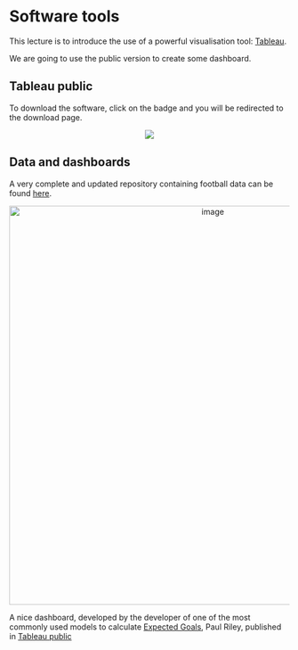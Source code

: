 # Software tools

This lecture is to introduce the use of a powerful visualisation tool: [Tableau](https://www.tableau.com/products/public/).

We are going to use the public version to create some dashboard. 

## Tableau public

To download the software, click on the badge and you will be redirected to the download page.

<p align="center">
    <a href = "https://www.tableau.com/products/public/download">
        <img src="https://img.shields.io/badge/Tableau-Public-%234e79A7">
    </a>
</p>

## Data and dashboards

A very complete and updated repository containing football data can be found [here](https://github.com/octonion/soccer). 

<p align="center">
    <img width="716" alt="image" src="https://user-images.githubusercontent.com/49638680/160803271-0df22bcf-00c2-468d-900f-cbfbef9598cb.png">
</p>

A nice dashboard, developed by the developer of one of the most commonly used models to calculate [Expected Goals](), Paul Riley, published in [Tableau public](https://public.tableau.com/app/profile/paul.riley/viz/PremierLeagueShotMap201920/Dashboard1?publish=yes)